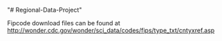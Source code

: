 "# Regional-Data-Project"

Fipcode download files can be found at http://wonder.cdc.gov/wonder/sci_data/codes/fips/type_txt/cntyxref.asp
 
